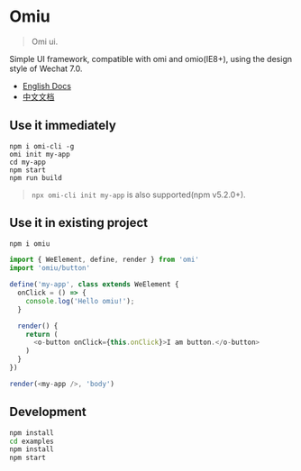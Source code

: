 # Omiu

> Omi ui.

Simple UI framework, compatible with omi and omio(IE8+), using the design style of Wechat 7.0.

* [English Docs](https://tencent.github.io/omi/packages/omiu/examples/build/index.html)
* [中文文档](https://tencent.github.io/omi/packages/omiu/examples/build/zh-cn.html)

## Use it immediately

```
npm i omi-cli -g             
omi init my-app   
cd my-app           
npm start                     
npm run build    
```

> `npx omi-cli init my-app` is also supported(npm v5.2.0+).

## Use it in existing project

```js
npm i omiu
```

```js
import { WeElement, define, render } from 'omi'
import 'omiu/button'

define('my-app', class extends WeElement {
  onClick = () => {
    console.log('Hello omiu!');
  }

  render() {
    return (
      <o-button onClick={this.onClick}>I am button.</o-button>
    )
  }
})

render(<my-app />, 'body')
```

## Development 

```bash
npm install
cd examples
npm install
npm start
```